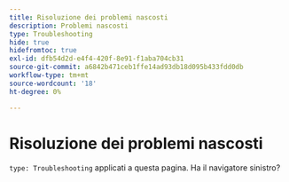```yaml
---
title: Risoluzione dei problemi nascosti
description: Problemi nascosti
type: Troubleshooting
hide: true
hidefromtoc: true
exl-id: dfb54d2d-e4f4-420f-8e91-f1aba704cb31
source-git-commit: a6842b471ceb1ffe14ad93db18d095b433fdd0db
workflow-type: tm+mt
source-wordcount: '18'
ht-degree: 0%

---
```


# Risoluzione dei problemi nascosti

`type: Troubleshooting` applicati a questa pagina. Ha il navigatore sinistro?
